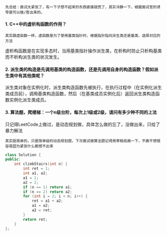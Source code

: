 
    先总结：面试太紧张了，有一下子想不起来的东西直接就慌了，其实冷静一下，根据面试官的诱导是可以做/答出来的。


#### 1. C++中的虚析构函数的作用？
    
    其实跟虚函数一样，虚函数是为了使用基类指针时，根据指针指向派生类还是基类，选择对应的方法

虚析构函数是在实现多态时，当用基类指针操作派生类，在析构时防止只析构基类而不析构派生类的状况发生。

#### 2. 派生类的构造是先调用基类的构造函数，还是先调用自身的构造函数？假如派生类中有其他类呢？

派生类对象在实例化时，派生类构造函数先被执行，在执行过程中（在实例化派生类成员前），调用基类构造函数，然后（在基类成员实例化后）返回派生类构造函数实例化派生类成员。


#### 3. 算法题，爬楼梯：一个n级台阶，每次上1级或2级，请问有多少种不同的上法

只记得LeetCode上做过，是动态规划做，具体怎么做的忘了，没做出来，只给了暴力解法

    其实挺简单的，只是简单级的动态规划题，下次面试做算法题记得用草稿纸画一下，不画干想很容易因为紧张什么都想不出来

```C++
class Solution {
public:
	int climbStairs(int n) {
		int ret = 1;
		int a1, a2;
		a1 = 1;
		a2 = 2;
		if (n == 1) return a1;
		if (n == 2) return a2;
		for (int i = 2; i < n; i++) {
			ret = a1 + a2;
			a1 = a2;
			a2 = ret;
		}
		return ret;
	}
};
```


